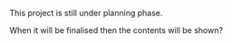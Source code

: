 This project is still under planning phase.

When it will be finalised then the contents will be shown?

